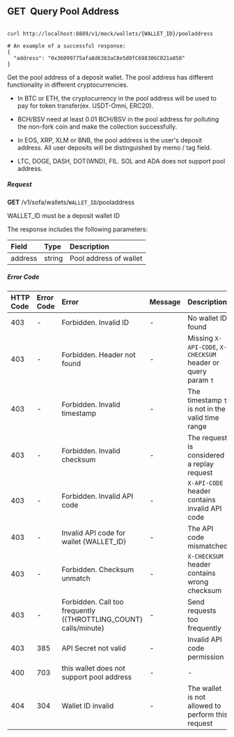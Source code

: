 ## GET &nbsp;Query Pool Address

``` shell

curl http://localhost:8889/v1/mock/wallets/{WALLET_ID}/pooladdress

# An example of a successful response:
{
  "address": "0x36099775afa8d6363aC8e5d0fC698306C021a858"
}

```

Get the pool address of a deposit wallet. The pool address has different functionality in different cryptocurrencies.

- In BTC or ETH, the cryptocurrency in the pool address will be used to pay for token transfer(ex. USDT-Omni, ERC20).

- BCH/BSV need at least 0.01 BCH/BSV in the pool address for polluting the non-fork coin and make the collection successfully.

 - In EOS, XRP, XLM or BNB, the pool address is the user's deposit address. All user deposits will be distinguished by memo / tag field.

- LTC, DOGE, DASH, DOT(WND), FIL. SOL and ADA does not support pool address.



##### Request
**GET** /v1/sofa/wallets/`WALLET_ID`/pooladdress

<aside class="notice">
 WALLET_ID must be a deposit wallet ID
</aside>

The response includes the following parameters:

| Field | Type  | Description |
| :---  | :---  | :---        |
| address  | string | Pool address of wallet |

##### Error Code

| HTTP Code | Error Code | Error | Message | Description |
| :---      | :---       | :---  | :---    | :---        |
| 403 | -   | Forbidden. Invalid ID | - | No wallet ID found |
| 403 | -   | Forbidden. Header not found | - | Missing `X-API-CODE`, `X-CHECKSUM` header or query param `t` |
| 403 | -   | Forbidden. Invalid timestamp | - | The timestamp `t` is not in the valid time range |
| 403 | -   | Forbidden. Invalid checksum | - | The request is considered a replay request |
| 403 | -   | Forbidden. Invalid API code | - | `X-API-CODE` header contains invalid API code |
| 403 | -   | Invalid API code for wallet {WALLET_ID} | - | The API code mismatched |
| 403 | -   | Forbidden. Checksum unmatch | - | `X-CHECKSUM` header contains wrong checksum |
| 403 | -   | Forbidden. Call too frequently ({THROTTLING_COUNT} calls/minute) | - | Send requests too frequently |
| 403 | 385   | API Secret not valid | - | Invalid API code permission |
| 400 | 703 | this wallet does not support pool address | - | - |
| 404 | 304 | Wallet ID invalid | - | The wallet is not allowed to perform this request |
